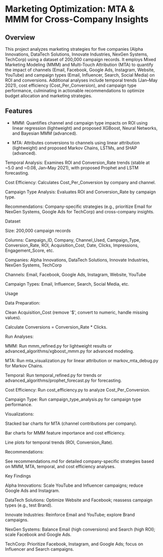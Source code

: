 # Marketing Optimization: MTA & MMM for Cross-Company Insights

## Overview

This project analyzes marketing strategies for five companies (Alpha Innovations, DataTech Solutions, Innovate Industries, NexGen Systems, TechCorp) using a dataset of 200,000 campaign records. It employs Mixed Marketing Modeling (MMM) and Multi-Touch Attribution (MTA) to quantify the impact of channels (Email, Facebook, Google Ads, Instagram, Website, YouTube) and campaign types (Email, Influencer, Search, Social Media) on ROI and conversions. Additional analyses include temporal trends (Jan–May 2021), cost efficiency (Cost_Per_Conversion), and campaign type performance, culminating in actionable recommendations to optimize budget allocation and marketing strategies.

## Features





* MMM: Quantifies channel and campaign type impacts on ROI using linear regression (lightweight) and proposed XGBoost, Neural Networks, and Bayesian MMM (advanced).



* MTA: Attributes conversions to channels using linear attribution (lightweight) and proposed Markov Chains, LSTMs, and SHAP (advanced).



Temporal Analysis: Examines ROI and Conversion_Rate trends (stable at ~5.0 and ~0.08, Jan–May 2021), with proposed Prophet and LSTM forecasting.



Cost Efficiency: Calculates Cost_Per_Conversion by company and channel.



Campaign Type Analysis: Evaluates ROI and Conversion_Rate by campaign type.



Recommendations: Company-specific strategies (e.g., prioritize Email for NexGen Systems, Google Ads for TechCorp) and cross-company insights.

Dataset





Size: 200,000 campaign records



Columns: Campaign_ID, Company, Channel_Used, Campaign_Type, Conversion_Rate, ROI, Acquisition_Cost, Date, Clicks, Impressions, Engagement_Score, etc.



Companies: Alpha Innovations, DataTech Solutions, Innovate Industries, NexGen Systems, TechCorp



Channels: Email, Facebook, Google Ads, Instagram, Website, YouTube



Campaign Types: Email, Influencer, Search, Social Media, etc.

Usage





Data Preparation:





Clean Acquisition_Cost (remove '$', convert to numeric, handle missing values).



Calculate Conversions = Conversion_Rate * Clicks.



Run Analyses:





MMM: Run mmm_refined.py for lightweight results or advanced_algorithms/xgboost_mmm.py for advanced modeling.



MTA: Run mta_visualization.py for linear attribution or markov_mta_debug.py for Markov Chains.



Temporal: Run temporal_refined.py for trends or advanced_algorithms/prophet_forecast.py for forecasting.



Cost Efficiency: Run cost_efficiency.py to analyze Cost_Per_Conversion.



Campaign Type: Run campaign_type_analysis.py for campaign type performance.



Visualizations:





Stacked bar charts for MTA (channel contributions per company).



Bar charts for MMM feature importance and cost efficiency.



Line plots for temporal trends (ROI, Conversion_Rate).



Recommendations:





See recommendations.md for detailed company-specific strategies based on MMM, MTA, temporal, and cost efficiency analyses.

Key Findings





Alpha Innovations: Scale YouTube and Influencer campaigns; reduce Google Ads and Instagram.



DataTech Solutions: Optimize Website and Facebook; reassess campaign types (e.g., test Brand).



Innovate Industries: Reinforce Email and YouTube; explore Brand campaigns.



NexGen Systems: Balance Email (high conversions) and Search (high ROI); scale Facebook and Google Ads.



TechCorp: Prioritize Facebook, Instagram, and Google Ads; focus on Influencer and Search campaigns.

